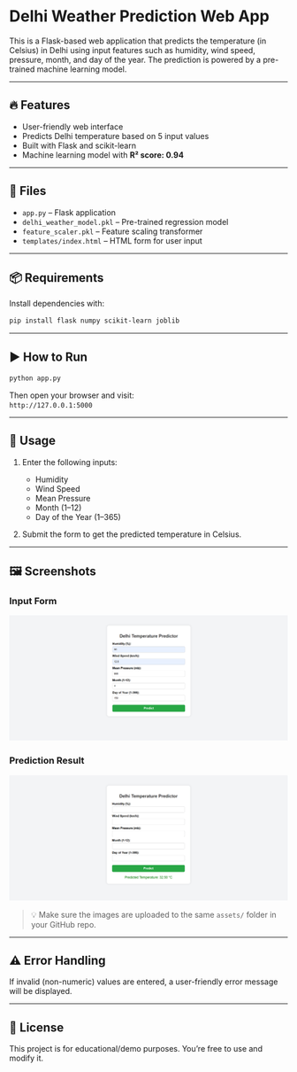 
# Delhi Weather Prediction Web App

This is a Flask-based web application that predicts the temperature (in Celsius) in Delhi using input features such as humidity, wind speed, pressure, month, and day of the year. The prediction is powered by a pre-trained machine learning model.

---

## 🔥 Features

- User-friendly web interface  
- Predicts Delhi temperature based on 5 input values  
- Built with Flask and scikit-learn  
- Machine learning model with **R² score: 0.94**

---

## 📁 Files

- `app.py` – Flask application  
- `delhi_weather_model.pkl` – Pre-trained regression model  
- `feature_scaler.pkl` – Feature scaling transformer  
- `templates/index.html` – HTML form for user input  

---

## 📦 Requirements

Install dependencies with:

```bash
pip install flask numpy scikit-learn joblib
```

---

## ▶️ How to Run

```bash
python app.py
```

Then open your browser and visit:  
`http://127.0.0.1:5000`

---

## 🧪 Usage

1. Enter the following inputs:
   - Humidity  
   - Wind Speed  
   - Mean Pressure  
   - Month (1–12)  
   - Day of the Year (1–365)  

2. Submit the form to get the predicted temperature in Celsius.

---

## 🖼️ Screenshots

### Input Form

![Input Form](weather_web/Screenshot%202025-06-19%20000011.png)

### Prediction Result

![Prediction Result](weather_web/Screenshot%202025-06-19%20000021.png)

> 💡 Make sure the images are uploaded to the same `assets/` folder in your GitHub repo.

---

## ⚠️ Error Handling

If invalid (non-numeric) values are entered, a user-friendly error message will be displayed.

---

## 📄 License

This project is for educational/demo purposes. You’re free to use and modify it.
